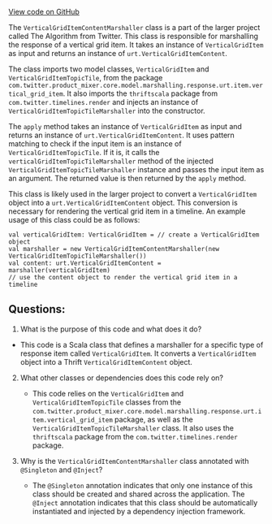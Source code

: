 [View code on GitHub](https://github.com/misbahsy/the-algorithm/product-mixer/core/src/main/scala/com/twitter/product_mixer/core/functional_component/marshaller/response/urt/item/vertical_grid_item/VerticalGridItemContentMarshaller.scala)

The `VerticalGridItemContentMarshaller` class is a part of the larger project called The Algorithm from Twitter. This class is responsible for marshalling the response of a vertical grid item. It takes an instance of `VerticalGridItem` as input and returns an instance of `urt.VerticalGridItemContent`. 

The class imports two model classes, `VerticalGridItem` and `VerticalGridItemTopicTile`, from the package `com.twitter.product_mixer.core.model.marshalling.response.urt.item.vertical_grid_item`. It also imports the `thriftscala` package from `com.twitter.timelines.render` and injects an instance of `VerticalGridItemTopicTileMarshaller` into the constructor.

The `apply` method takes an instance of `VerticalGridItem` as input and returns an instance of `urt.VerticalGridItemContent`. It uses pattern matching to check if the input item is an instance of `VerticalGridItemTopicTile`. If it is, it calls the `verticalGridItemTopicTileMarshaller` method of the injected `VerticalGridItemTopicTileMarshaller` instance and passes the input item as an argument. The returned value is then returned by the `apply` method.

This class is likely used in the larger project to convert a `VerticalGridItem` object into a `urt.VerticalGridItemContent` object. This conversion is necessary for rendering the vertical grid item in a timeline. An example usage of this class could be as follows:

```
val verticalGridItem: VerticalGridItem = // create a VerticalGridItem object
val marshaller = new VerticalGridItemContentMarshaller(new VerticalGridItemTopicTileMarshaller())
val content: urt.VerticalGridItemContent = marshaller(verticalGridItem)
// use the content object to render the vertical grid item in a timeline
```
## Questions: 
 1. What is the purpose of this code and what does it do?
   - This code is a Scala class that defines a marshaller for a specific type of response item called `VerticalGridItem`. It converts a `VerticalGridItem` object into a Thrift `VerticalGridItemContent` object.
   
2. What other classes or dependencies does this code rely on?
   - This code relies on the `VerticalGridItem` and `VerticalGridItemTopicTile` classes from the `com.twitter.product_mixer.core.model.marshalling.response.urt.item.vertical_grid_item` package, as well as the `VerticalGridItemTopicTileMarshaller` class. It also uses the `thriftscala` package from the `com.twitter.timelines.render` package.

3. Why is the `VerticalGridItemContentMarshaller` class annotated with `@Singleton` and `@Inject`?
   - The `@Singleton` annotation indicates that only one instance of this class should be created and shared across the application. The `@Inject` annotation indicates that this class should be automatically instantiated and injected by a dependency injection framework.